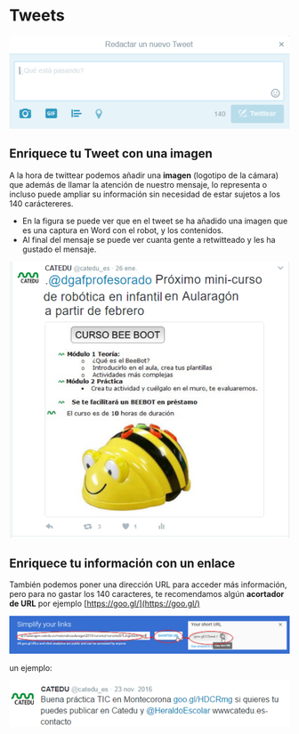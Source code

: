 
# Tweets

![](img/2017-CATEDU_Twitter.png)

## Enriquece tu Tweet con una imagen

A la hora de twittear podemos añadir una **imagen** (logotipo de la cámara) que además de llamar la atención de nuestro mensaje, lo representa o incluso puede ampliar su información sin necesidad de estar sujetos a los 140 caráctereres.

- En la figura se puede ver que en el tweet se ha añadido una imagen que es una captura en Word con el robot, y los contenidos.
- Al final del mensaje se puede ver cuanta gente a retwitteado y les ha gustado el mensaje.

![](img/2017-01-31-CATEDU-Twitter.png)

## Enriquece tu información con un enlace

También podemos poner una dirección URL para acceder más información, pero para no gastar los 140 caracteres, te recomendamos algún **acortador de URL** por ejemplo [https://goo.gl/](https://goo.gl/)

![](img/2017-02-01_19_19_17-Google_URL_Shortener.png)

un ejemplo:

![](img/2017-02-01-19-26-23-CATEDU-Twitter.png)



